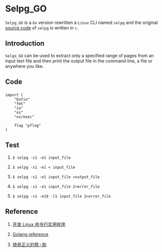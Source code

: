 # Selpg_GO

`Selpg_GO` is a `Go` version rewritten a `Linux` CLI named `selpg` and the original [source code](https://www.ibm.com/developerworks/cn/linux/shell/clutil/selpg.c) of `selpg` is written in `c`.

## Introduction

`Selgo_GO` can be used to extract only a specified range of pages from an input text file and then print the output file in the command line, a file or anywhere you like.

## Code

### 

```
import (
	"bufio"
	"fmt"
	"io"
	"os"
	"os/exec"

	flag "pflag"
)
```

## Test

1. `$ selpg -s1 -e1 input_file`

2. `$ selpg -s1 -e1 < input_file`

3. `$ selpg -s1 -e1 input_file >output_file`

4. `$ selpg -s1 -e1 input_file 2>error_file`

5. `$ selpg -s1 -e10 -l1 input_file 2>error_file`

## Reference

1. [开发 Linux 命令行实用程序](https://www.ibm.com/developerworks/cn/linux/shell/clutil/index.html#artrelatedtopics)

2. [Golang reference](https://golang.org/pkg/)

3. [琦哥正义的帮♂助](https://github.com/SiskonEmilia/Selpg)